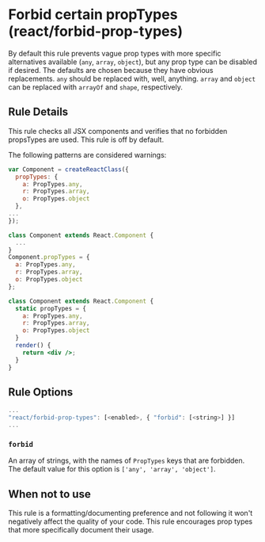# Forbid certain propTypes (react/forbid-prop-types)

By default this rule prevents vague prop types with more specific alternatives available (`any`, `array`, `object`), but any prop type can be disabled if desired. The defaults are chosen because they have obvious replacements. `any` should be replaced with, well, anything. `array` and `object` can be replaced with `arrayOf` and `shape`, respectively.

## Rule Details

This rule checks all JSX components and verifies that no forbidden propsTypes are used.
This rule is off by default.

The following patterns are considered warnings:

```jsx
var Component = createReactClass({
  propTypes: {
    a: PropTypes.any,
    r: PropTypes.array,
    o: PropTypes.object
  },
...
});

class Component extends React.Component {
  ...
}
Component.propTypes = {
  a: PropTypes.any,
  r: PropTypes.array,
  o: PropTypes.object
};

class Component extends React.Component {
  static propTypes = {
    a: PropTypes.any,
    r: PropTypes.array,
    o: PropTypes.object
  }
  render() {
    return <div />;
  }
}
```

## Rule Options

```js
...
"react/forbid-prop-types": [<enabled>, { "forbid": [<string>] }]
...
```

### `forbid`

An array of strings, with the names of `PropTypes` keys that are forbidden. The default value for this option is `['any', 'array', 'object']`.

## When not to use

This rule is a formatting/documenting preference and not following it won't negatively affect the quality of your code. This rule encourages prop types that more specifically document their usage.
